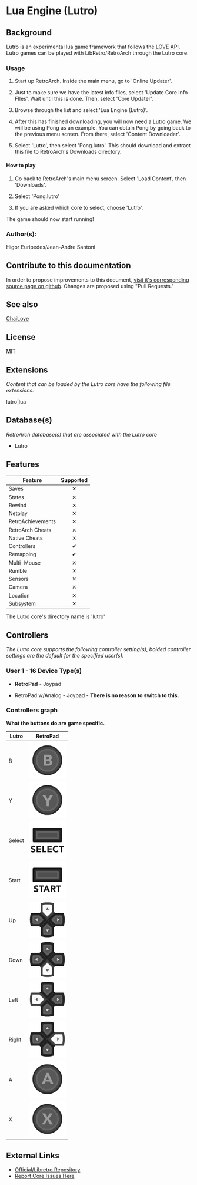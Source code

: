 # Lua Engine (Lutro)

## Background

Lutro is an experimental lua game framework that follows the [LÖVE API](https://love2d.org/wiki/Main_Page). Lutro games can be played with LibRetro/RetroArch through the Lutro core. 

### Usage

1. Start up RetroArch. Inside the main menu, go to 'Online Updater'.

2. Just to make sure we have the latest info files, select 'Update Core Info FIles'. Wait until this is done. Then, select 'Core Updater'.

3. Browse through the list and select 'Lua Engine (Lutro)'.

4. After this has finished downloading, you will now need a Lutro game. We will be using Pong as an example. You can obtain Pong by going back to the previous menu screen. From there, select 'Content Downloader'.

5. Select 'Lutro', then select 'Pong.lutro'. This should download and extract this file to RetroArch's Downloads directory.

#### How to play

1. Go back to RetroArch's main menu screen. Select 'Load Content', then 'Downloads'.

2. Select 'Pong.lutro'

3. If you are asked which core to select, choose 'Lutro'.

The game should now start running!

### Author(s):

Higor Euripedes/Jean-Andre Santoni

## Contribute to this documentation

In order to propose improvements to this document, [visit it's corresponding source page on github](https://github.com/libretro/docs/tree/master/docs/library/lutro.md). Changes are proposed using "Pull Requests."

## See also

[ChaiLove](https://buildbot.libretro.com/docs/library/chailove/)

## License

MIT

## Extensions

*Content that can be loaded by the Lutro core have the following file extensions.*

lutro|lua

## Database(s)

*RetroArch database(s) that are associated with the Lutro core*

* Lutro

## Features

| Feature           | Supported |
|-------------------|:---------:|
| Saves             | ✕         |
| States            | ✕         |
| Rewind            | ✕         |
| Netplay           | ✕         |
| RetroAchievements | ✕         |
| RetroArch Cheats  | ✕         |
| Native Cheats     | ✕         |
| Controllers       | ✔         |
| Remapping         | ✔         |
| Multi-Mouse       | ✕         |
| Rumble            | ✕         |
| Sensors           | ✕         |
| Camera            | ✕         |
| Location          | ✕         |
| Subsystem         | ✕         |

The Lutro core's directory name is 'lutro'

## Controllers

*The Lutro core supports the following controller setting(s), bolded controller settings are the default for the specified user(s):*

### User 1 - 16 Device Type(s)

* **RetroPad** - Joypad 

* RetroPad w/Analog - Joypad - **There is no reason to switch to this.**

### Controllers graph

**What the buttons do are game specific.**

| Lutro     | RetroPad                                                       |
|-----------|----------------------------------------------------------------|
| B         | ![RetroPad_B](images/RetroPad/Retro_B_Round.png)               |
| Y         | ![RetroPad_Y](images/RetroPad/Retro_Y_Round.png)               |
| Select    | ![RetroPad_Select](images/RetroPad/Retro_Select.png)           |
| Start     | ![RetroPad_Start](images/RetroPad/Retro_Start.png)             |
| Up        | ![RetroPad_Dpad](images/RetroPad/Retro_Dpad_Up.png)            |
| Down      | ![RetroPad_Dpad](images/RetroPad/Retro_Dpad_Down.png)          |
| Left      | ![RetroPad_Dpad](images/RetroPad/Retro_Dpad_Left.png)          |
| Right     | ![RetroPad_Dpad](images/RetroPad/Retro_Dpad_Right.png)         |
| A         | ![RetroPad_A](images/RetroPad/Retro_A_Round.png)               |
| X         | ![RetroPad_X](images/RetroPad/Retro_X_Round.png)               |

## External Links

* [Official/Libretro Repository](https://github.com/libretro/libretro-lutro)
* [Report Core Issues Here](https://github.com/libretro/libretro-meta)